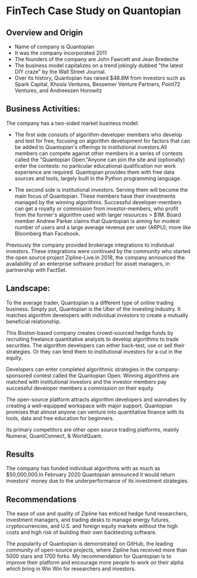 # FinTech Case Study on Quantopian

## Overview and Origin

* Name of company is Quantopian
* It was the company incorporated 2011
* The founders of the company are John Fawcett and Jean Bredeche
* The business model capitalizes on a trend jokingly dubbed "the latest DIY craze" by the Wall Street Journal.
* Over its history, Quantopian has raised $48.8M from investors such as Spark Capital, Khosla Ventures, Bessemer Venture Partners, Point72 Ventures, and Andreessen Horowitz

## Business Activities:

The company has a two-sided market business model:

- The first side consists of algorithm-developer members who develop and test for free, focusing on algorithm development for factors that can be added to Quantopian's offerings to institutional investors.All members can compete against other members in a series of contests called the "Quantopian Open."Anyone can join the site and (optionally) enter the contests: no particular educational qualification nor work experience are required. Quantopian provides them with free data sources and tools, largely built in the Python programming language.

- The second side is institutional investors. Serving them will become the main focus of Quantopian. These members have their investments managed by the winning algorithms. Successful developer-members can get a royalty or commission from investor-members, who profit from the former's algorithm used with larger resources > $1M. Board member Andrew Parker claims that Quantopian is aiming for modest number of users and a large average revenue per user (ARPU); more like Bloomberg than Facebook.

Previously the company provided brokerage integrations to individual investors. These integrations were continued by the community who started the open source project Zipline-Live.In 2018, the company announced the availability of an enterprise software product for asset managers, in partnership with FactSet.

## Landscape:

To the average trader, Quantopian is a different type of online trading business. Simply put, Quantopian is the Uber of the investing industry. It matches algorithm developers with individual investors to create a mutually beneficial relationship.

This Boston-based company creates crowd-sourced hedge funds by recruiting freelance quantitative analysts to develop algorithms to trade securities. The algorithm developers can either back-test, use or sell their strategies. Or they can lend them to institutional investors for a cut in the equity. 

Developers can enter completed algorithmic strategies in the company-sponsored contest called the Quantopian Open. Winning algorithms are matched with institutional investors and the investor members pay successful developer members a commission on their equity. 

The open-source platform attracts algorithm developers and wannabes by creating a well-equipped workspace with major support. Quantopian promises that almost anyone can venture into quantitative finance with its tools, data and free education for beginners. 

Its primary competitors are other open source trading platforms, mainly Numerai, QuantConnect, & WorldQuant.

## Results

The company has funded individual algorithms with as much as $50,000,000.In February 2020 Quantopian announced it would return investors' money due to the underperformance of its investment strategies.

## Recommendations

The ease of use and quality of Zipline has enticed hedge fund researchers, investment managers, and trading desks to manage energy futures, cryptocurrencies, and U.S. and foreign equity markets without the high costs and high risk of building their own backtesting software. 

The popularity of Quantopian is demonstrated on GitHub, the leading community of open-source projects, where Zipline has received more than 5000 stars and 1700 forks. My recommendation for Quantopian is to improve their platform and encourage more people to work on their alpha which bring in Win Win for researchers and investors. 

